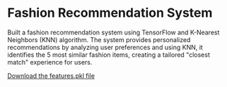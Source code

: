 # Fashion Recommendation System
Built a fashion recommendation system using TensorFlow and K-Nearest Neighbors (KNN) algorithm. The system provides personalized recommendations by analyzing user preferences and using KNN, it identifies the 5 most similar fashion items, creating a tailored "closest match" experience for users.

[Download the features.pkl file](https://drive.google.com/file/d/1BJqWitd8T1147XihhcOEWhhRLLXzoQHf/view?usp=sharing)
